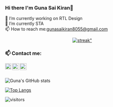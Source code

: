 ### Hi there I'm Guna Sai Kiran👋

<!--
**Gunasaikiran/Gunasaikiran** is a ✨ _special_ ✨ repository because its `README.md` (this file) appears on your GitHub profile.

Here are some ideas to get you started:
-->
🔭 I’m currently working on RTL Design<br>
🌱 I’m currently STA<br>
📫 How to reach me:gunasaikiran8055@gmail.com<br>
<!--👯 I’m looking to collaborate on ...
-🤔 I’m looking for help with ...
-💬 Ask me about ...

-😄 Pronouns: ...
-⚡ Fun fact: ...
-->
<p align="center">
    <a href="https://github.com/Gunasaikiran/github-readme-streak-stats">
        <img title="🔥 Get streak stats for your profile at git.io/streak-stats" alt=streak" src="https://github-readme-streak-stats.herokuapp.com/?user=Gunasaikiran&theme=black-ice&hide_border=true&stroke=0000&background=060A0CD0"/>
    </a>
</p>

### 📫 Contact me: <br>
<a href="https://www.linkedin.com/in/guna-sai-kiran-b526a2220/">
  <img align="left" width="20px" src="https://cdn-icons-png.flaticon.com/512/174/174857.png"  />
</a>
<a href="https://twitter.com/GunaSaikiran04">
  <img align="left" width="22px" src="https://logodownload.org/wp-content/uploads/2014/09/twitter-logo-6.png" />
</a>
<a href="mailto:gunasaikiran8055@gmail.com">
  <img align="left" width="22px" src="https://cdn-icons-png.flaticon.com/512/281/281769.png" />
</a>


<br>
<br>

![Guna's GitHub stats](https://github-readme-stats.vercel.app/api?username=Gunasaikiran&show_icons=true&theme=tokyonight)

[![Top Langs](https://github-readme-stats.vercel.app/api/top-langs/?username=Gunasaikiran&&layout=compact&langs_count=5&theme=tokyonight)](https://github.com/anuraghazra/github-readme-stats)

![visitors](https://visitor-badge.laobi.icu/badge?page_id=Gunasaikiran.Gunasaikiran)
